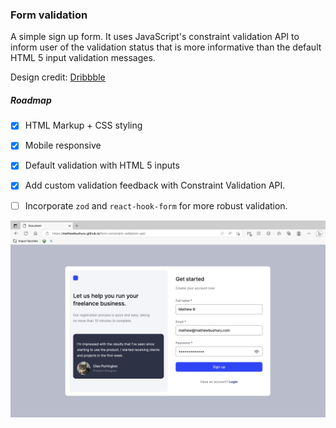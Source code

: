 ### Form validation

A simple sign up form. It uses JavaScript's constraint validation API to inform user of the validation status that is more informative than the default HTML 5 input validation messages.

Design credit: [Dribbble](https://dribbble.com/shots/20453169-Get-Started-Screen)

##### Roadmap
- [x] HTML Markup + CSS styling
- [x] Mobile responsive
- [x] Default validation with HTML 5 inputs
- [x] Add custom validation feedback with Constraint Validation API.
- [ ] Incorporate `zod` and `react-hook-form` for more robust validation.


![demo](./docs/demo.jpg)